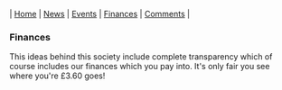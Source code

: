 |  [Home](index.md)  |  [News](newsletters.md)  |  [Events](events.md)  |  [Finances](finances.md)  |  [Comments](comments.md)  |
### Finances

This ideas behind this society include complete transparency which of course includes our finances which you pay into. It's only fair you see where you're £3.60 goes!


 
